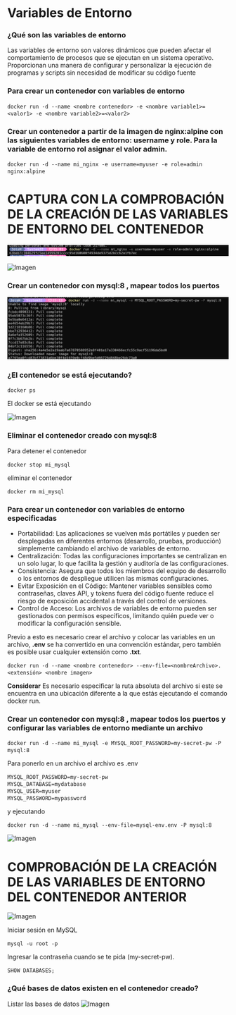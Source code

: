 # Variables de Entorno
### ¿Qué son las variables de entorno
Las variables de entorno son valores dinámicos que pueden afectar el comportamiento de procesos que se ejecutan en un sistema operativo. Proporcionan una manera de configurar y personalizar la ejecución de programas y scripts sin necesidad de modificar su código fuente

### Para crear un contenedor con variables de entorno

```
docker run -d --name <nombre contenedor> -e <nombre variable1>=<valor1> -e <nombre variable2>=<valor2>
```

### Crear un contenedor a partir de la imagen de nginx:alpine con las siguientes variables de entorno: username y role. Para la variable de entorno rol asignar el valor admin.

```
docker run -d --name mi_nginx -e username=myuser -e role=admin nginx:alpine

```


# CAPTURA CON LA COMPROBACIÓN DE LA CREACIÓN DE LAS VARIABLES DE ENTORNO DEL CONTENEDOR 
![Imagen](imagenes/admin.PNG)

![Imagen](imagenes/role.PNG)
### Crear un contenedor con mysql:8 , mapear todos los puertos

![Imagen](imagenes/8.PNG)

### ¿El contenedor se está ejecutando?
```
docker ps
```
El docker se está ejecutando 

![Imagen](imagenes/err.PNG)


### Eliminar el contenedor creado con mysql:8 
Para detener el contenedor
```
docker stop mi_mysql
```
eliminar el contenedor 
```
docker rm mi_mysql

```


### Para crear un contenedor con variables de entorno especificadas
- Portabilidad: Las aplicaciones se vuelven más portátiles y pueden ser desplegadas en diferentes entornos (desarrollo, pruebas, producción) simplemente cambiando el archivo de variables de entorno.
- Centralización: Todas las configuraciones importantes se centralizan en un solo lugar, lo que facilita la gestión y auditoría de las configuraciones.
- Consistencia: Asegura que todos los miembros del equipo de desarrollo o los entornos de despliegue utilicen las mismas configuraciones.
- Evitar Exposición en el Código: Mantener variables sensibles como contraseñas, claves API, y tokens fuera del código fuente reduce el riesgo de exposición accidental a través del control de versiones.
- Control de Acceso: Los archivos de variables de entorno pueden ser gestionados con permisos específicos, limitando quién puede ver o modificar la configuración sensible.

Previo a esto es necesario crear el archivo y colocar las variables en un archivo, **.env** se ha convertido en una convención estándar, pero también es posible usar cualquier extensión como **.txt**.
```
docker run -d --name <nombre contenedor> --env-file=<nombreArchivo>.<extensión> <nombre imagen>
```
**Considerar**
Es necesario especificar la ruta absoluta del archivo si este se encuentra en una ubicación diferente a la que estás ejecutando el comando docker run.

### Crear un contenedor con mysql:8 , mapear todos los puertos y configurar las variables de entorno mediante un archivo
```
docker run -d --name mi_mysql -e MYSQL_ROOT_PASSWORD=my-secret-pw -P mysql:8
```
Para ponerlo en un archivo
el archivo es .env
```
MYSQL_ROOT_PASSWORD=my-secret-pw
MYSQL_DATABASE=mydatabase
MYSQL_USER=myuser
MYSQL_PASSWORD=mypassword

```
y ejecutando 

```
docker run -d --name mi_mysql --env-file=mysql-env.env -P mysql:8

```
![Imagen](imagenes/err.PNG)


# COMPROBACIÓN DE LA CREACIÓN DE LAS VARIABLES DE ENTORNO DEL CONTENEDOR ANTERIOR 
![Imagen](imagenes/ok1.PNG)

Iniciar sesión en MySQL
```
mysql -u root -p
```
Ingresar la contraseña cuando se te pida (my-secret-pw).
```
SHOW DATABASES;
```
### ¿Qué bases de datos existen en el contenedor creado?
Listar las bases de datos
![Imagen](imagenes/db.PNG)

